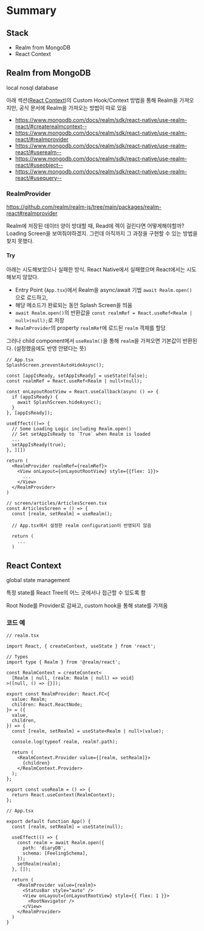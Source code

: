 # Summary

## Stack

* Realm from MongoDB
* React Context

## Realm from MongoDB

local nosql database

아래 섹션([React Context](#react-context))의 Custom Hook/Context 방법을 통해 Realm을 가져오지만, 공식 문서에 Realm을 가져오는 방법이 따로 있음

* <https://www.mongodb.com/docs/realm/sdk/react-native/use-realm-react/#createrealmcontext-->
* <https://www.mongodb.com/docs/realm/sdk/react-native/use-realm-react/#realmprovider>
* <https://www.mongodb.com/docs/realm/sdk/react-native/use-realm-react/#userealm-->
* <https://www.mongodb.com/docs/realm/sdk/react-native/use-realm-react/#useobject-->
* <https://www.mongodb.com/docs/realm/sdk/react-native/use-realm-react/#usequery-->

### RealmProvider

<https://github.com/realm/realm-js/tree/main/packages/realm-react#realmprovider>

Realm에 저장된 데이터 양이 방대할 때, Read에 렉이 걸린다면 어떻게해야할까? Loading Screen을 보여줘야하겠지.
그런데 아직까지 그 과정을 구현할 수 있는 방법을 찾지 못했다.

#### Try

아래는 시도해보았으나 실패한 방식. React Native에서 실패했으며 React에서는 시도해보지 않았다.

* Entry Point (`App.tsx`)에서 Realm을 async/await 기법 `await Realm.open()` 으로 로드하고,
* 해당 메소드가 완료되는 동안 Splash Screen을 띄움
* `await Realm.open()`의 반환값을 `const realmRef = React.useRef<Realm | null>(null);`로 저장
* `RealmProvider`의 property `realmRef`에 로드된 `realm` 객체를 할당

그러나 child component에서 `useRealm()`을 통해 `realm`을 가져오면 기본값이 반환된다. (설정했음에도 반영 안됐다는 뜻)

```tsx
// App.tsx
SplashScreen.preventAutoHideAsync();

const [appIsReady, setAppIsReady] = useState(false);
const realmRef = React.useRef<Realm | null>(null);

const onLayoutRootView = React.useCallback(async () => {
  if (appIsReady) {
    await SplashScreen.hideAsync();
  }
}, [appIsReady]);

useEffect(()=> {
  // Some Loading Logic including Realm.open()
  // Set setAppIsReady to `True` when Realm is loaded
  ...
  setAppIsReady(true);
}, ][])

return (
  <RealmProvider realmRef={realmRef}>
    <View onLayout={onLayoutRootView} style={{flex: 1}}>
      ...
    </View>
  </RealmProvider>
)

// screen/articles/ArticlesScreen.tsx
const ArticlesScreen = () => {
  const [realm, setRealm] = useRealm();

  // App.tsx에서 설정한 realm configuration이 반영되지 않음

  return (
    ...
  )
```

## React Context

global state management

특정 state를 React Tree의 어느 곳에서나 접근할 수 있도록 함

Root Node를 Provider로 감싸고, custom hook을 통해 state를 가져옴

### 코드 예

```tsx
// realm.tsx

import React, { createContext, useState } from 'react';

// Types
import type { Realm } from '@realm/react';

const RealmContext = createContext<
  [Realm | null, (realm: Realm | null) => void]
>([null, () => {}]);

export const RealmProvider: React.FC<{
  value: Realm;
  children: React.ReactNode;
}> = ({
  value,
  children,
}) => {
  const [realm, setRealm] = useState<Realm | null>(value);

  console.log(typeof realm, realm?.path);

  return (
    <RealmContext.Provider value={[realm, setRealm]}>
      {children}
    </RealmContext.Provider>
  );
};

export const useRealm = () => {
  return React.useContext(RealmContext);
};
```

```tsx
// App.tsx

export default function App() {
  const [realm, setRealm] = useState(null);

  useEffect(() => {
    const realm = await Realm.open({
      path: 'diaryDB',
      schema: [FeelingSchema],
    });
    setRealm(realm);
  }, []);

  return (
    <RealmProvider value={realm}>
      <StatusBar style="auto" />
      <View onLayout={onLayoutRootView} style={{ flex: 1 }}>
        <RootNavigator />
      </View>
    </RealmProvider>
  )
}
```
